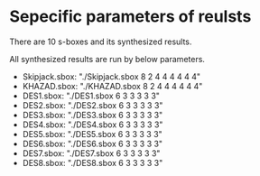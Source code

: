 # Sepecific parameters of reulsts

There are 10 s-boxes and its synthesized results.

All synthesized results are run by below parameters.

- Skipjack.sbox: "./Skipjack.sbox 8 2 4 4 4 4 4 4"
- KHAZAD.sbox: "./KHAZAD.sbox 8 2 4 4 4 4 4 4"
- DES1.sbox: "./DES1.sbox 6 3 3 3 3 3"
- DES2.sbox: "./DES2.sbox 6 3 3 3 3 3"
- DES3.sbox: "./DES3.sbox 6 3 3 3 3 3"
- DES4.sbox: "./DES4.sbox 6 3 3 3 3 3"
- DES5.sbox: "./DES5.sbox 6 3 3 3 3 3"
- DES6.sbox: "./DES6.sbox 6 3 3 3 3 3"
- DES7.sbox: "./DES7.sbox 6 3 3 3 3 3"
- DES8.sbox: "./DES8.sbox 6 3 3 3 3 3"
